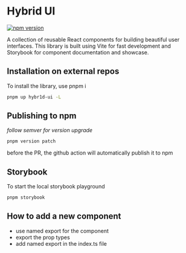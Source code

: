 # Hybrid UI

[![npm version](https://badge.fury.io/js/hybr1d-ui.svg)](https://badge.fury.io/js/hybr1d-ui)

A collection of reusable React components for building beautiful user interfaces. This library is
built using Vite for fast development and Storybook for component documentation and showcase.

## Installation on external repos

To install the library, use pnpm i

```bash
pnpm up hybr1d-ui -L
```

## Publishing to npm

_follow semver for version upgrade_

```bash
pnpm version patch
```

before the PR, the github action will automatically publish it to npm

## Storybook

To start the local storybook playground

```bash
pnpm storybook
```

## How to add a new component

- use named export for the component
- export the prop types
- add named export in the index.ts file
